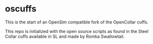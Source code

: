 # oscuffs

This is the start of an OpenSim compatible fork of the OpenCollar cuffs.

This repo is initialized with the open source scripts as found in the Steel Collar cuffs available in SL and made by Romka Swallowtail.

